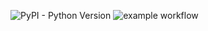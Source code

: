 ![PyPI - Python Version](https://img.shields.io/pypi/pyversions/Django)
![example workflow](https://img.shields.io/badge/Linux-FCC624?style=for-the-badge&logo=linux&logoColor=black)
